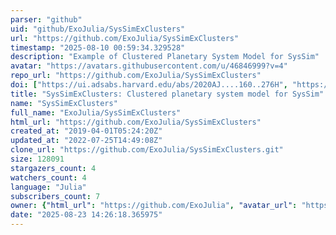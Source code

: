 ```yaml
---
parser: "github"
uid: "github/ExoJulia/SysSimExClusters"
url: "https://github.com/ExoJulia/SysSimExClusters"
timestamp: "2025-08-10 00:59:34.329528"
description: "Example of Clustered Planetary System Model for SysSim"
avatar: "https://avatars.githubusercontent.com/u/46846999?v=4"
repo_url: "https://github.com/ExoJulia/SysSimExClusters"
doi: ["https://ui.adsabs.harvard.edu/abs/2020AJ....160..276H", "https://ui.adsabs.harvard.edu/abs/2019MNRAS.490.4575H", "https://ui.adsabs.harvard.edu/abs/2025ascl.soft07003H/abstract"]
title: "SysSimExClusters: Clustered planetary system model for SysSim"
name: "SysSimExClusters"
full_name: "ExoJulia/SysSimExClusters"
html_url: "https://github.com/ExoJulia/SysSimExClusters"
created_at: "2019-04-01T05:24:20Z"
updated_at: "2022-07-25T14:49:08Z"
clone_url: "https://github.com/ExoJulia/SysSimExClusters.git"
size: 128091
stargazers_count: 4
watchers_count: 4
language: "Julia"
subscribers_count: 7
owner: {"html_url": "https://github.com/ExoJulia", "avatar_url": "https://avatars.githubusercontent.com/u/46846999?v=4", "login": "ExoJulia", "type": "Organization"}
date: "2025-08-23 14:26:18.365975"
---
```

